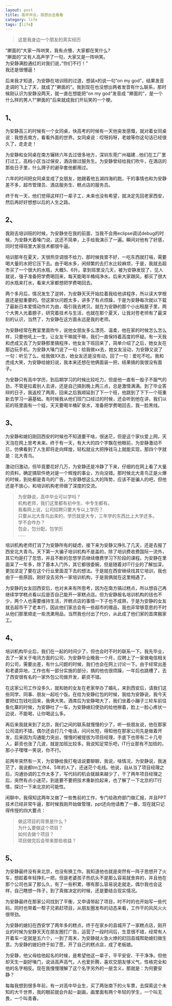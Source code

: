 ```yaml
---
layout: post
title: 高中毕业，我想出去看看
category: life
tags: [life]
---
```


> 这是我身边一个朋友的真实经历

“擀面的”大家一阵哄笑，我有点懵，大家都在笑什么?  
“擀面的”又有人高声学了一句，大家又是一阵哄笑。  
为安静满脸通红的对我们说，”你们不行！”  
我还是很懵逼！  

后来我才知道，为安静在培训班的过道，想装x的说一句“on my god”，结果发音走调的飞上了天，就成了"擀面的"。我到现在也没想出两者发音有什么联系，那时候刚认识为安静没两天，就一直在想能把“on my god”发音成 "擀面的"，是一个什么样的男人?"擀面的"后来就成我们开玩笑的一个梗。

## 1、

为安静高三的时候有一个女同桌，快高考的时候有一天他突发感慨，就对着女同桌说：我想去南方，看看外面的世界。女同桌说：哎呀妈呀，老娘等你这句话已经很久了，走走走！

为安静和女同桌在南方辗转六年去过很多地方，深圳东莞广州福建…他们在工厂里打过工，高档小区当过保安，酒店做过服务生。为安静曾经给我们吹牛，在酒店的那些日子里，什么牌子的避孕套他都用过。

六年的时间把女同桌变成了女朋友，她跟着他五湖四海的跑，干的事情也和为安静差不多，超市管理员、酒店服务生、糕点店的服务员。

终于有一天，他们觉得这样打一辈子工，未来也没有希望，就决定先回老家西安，然后再好好想想以后的人生之路。

## 2、

我刚去培训班的时候，为安静坐在我的前面，当我不会用eclipse调试debug的时候，为安静大着嗓门说，这还不简单，上手给我演示了一遍。瞬间对他有了好感，同时觉得班里大家技术都很牛逼。

培训那年在夏天，天很热空调很不给力，那时候我胃不好，一吃东西就打嗝，需要喝大量的水把它压下去。由于喝水多，闲频繁的去打水比较麻烦，于是，我就去超市买了一个很大的水瓶，大概5、6升。拿到班里没几天，被为安静发现了，见人就说，强子准备把学费喝回来，每天能喝半桶纯净水。后来大家跟风，都买了很大的水瓶来打水，看来大家都想把学费喝回去。

两个多月后，情况发生了逆转，为安静天天开始拉着我给他讲程序，所以读大学根底还是挺重要的。但这家伙问题太多，讲多了有点烦躁，于是为安静每次就以下载了最新日本爱情动作片为由，吸引我去拷贝。就在为安静的那个小出租屋子里，两个大男人光着膀子，研究着技术与生活，也就在那个夏天，让我对苍老师有了最深刻的认识，当然了，为安静在这方面永远是我的老师。

为安静经常在教室里面吹牛，说他女朋友多么漂亮、温柔，他在家的时候怎么怎么样，只要他吼上一生，让女友干嘛就干嘛，我们一直保持着高度的怀疑。有一天我和虎成又去了为安静那里搞程序，他女友下班回来了，简单介绍了之后，她女友在那边玩手机，为安静大嗓门说了一句：给我做xx去，她女友没动，为安静又说了一句：听见了么，给我做XX去，她女友还是没有动，回了一句：爱吃不吃。我和虎成大笑，为安静给媳妇说，我本来还想在他俩面装一把，结果搞的我很没有面子。

为安静只有高中学历，到后期学习的时候比较吃力，但是他一直有一股子不服气的劲，不管是拉着别人去讲，还是自己搞到晚上两三点，总是激情满满。到了毕业答辩的日子，我返校了两周，回来之后我顺延到了下一个班，他跳到了下下一个班重新去学习一遍基础。有时候我从他们班门口经过的时候，还会听到他在讲，我们以前的班里面有一个娃，天天要喝半桶矿泉水，准备把学费喝回去，我一脸黑线。

## 3、

为安静和媳妇刚回西安的时候也不知道要干啥，很迷茫，但是这个家伙爱上网，天天泡在网上思考未来。终于有一天，有大大的四个字飘在他眼前，为安静激动不已，仿佛看到了人生即将走向辉煌，轻松就业大把挣钱马上就能实现，那四个字就是：北大青鸟。

激动归激动，但毕竟要花好几万，为安静还是冷静了下来，仔细的在网上看了大量的资料，确定搞软件绝对是一个辉煌的事业，方向没错。那时候北大青鸟正是火爆的时候，到处都是青鸟的广告，为安静想这么大的阵势，应该不是骗人的吧，但他还是不放心，和培训机构老师做了深度的交流。


> 为安静说，高中毕业可以学吗？  
> 机构老师，我们这里都有初中生、中专生都有。  
> 我看网上说，公司招聘只要大专以上学历？     
> 只要从北大青鸟出来的，学历就是大专，三年学的东西比上大学还多。  
> 学不会咋办？  
> 包会，包分配，包学历  
> ……

培训机构老师打消了为安静所有的疑虑，接下来为安静又挣扎了几天，还是去报了西安北大青鸟。天下第一大骗子培训机构不是盖的，除了培训费收费国际一流外，其它均是打了忽悠，并且不断的忽悠学员继续缴费学习下阶段的课程。为安静在里面呆了一年多，除了基本入门外，其它都很委婉，但是随着对IT行业的了解加深，更加坚定了要在这个行业里面混下去的想法。于是就在西安继续找其它培训，我也由于一些原因，刚好没去另外一家培训机构，于是我俩就在这里相遇了。

为安静的女友回西安后，也对未来有所思考，因为在南方搞过糕点，所以想自己再继续学学糕点看以后是否自己能开一家糕点店。但为安静报名培训机构的钱也不少，两个人也需要维持生活，开糕点店的事情一下子也不成熟，于是为安静的女友就去超市干了老本行，因此他们家总会有一些超市的赠品，我也非常够意思的不时从他们那里顺走一些洗漱用品，当然我也付出了代价，从此成了他们家的首席搬家工。


## 4、

培训机构毕业后，我们在一起的时间少了，但也会时不时的联系一下。我先毕业，去了一家关于电讯方面的公司，为安静毕业晚我一个月，应聘上了一家做电信相关的公司，需要出差，有什么问题的时候，我们也会在网上讨论一下。由于经常出差和老婆异地，工作也有一部分实施的部分，搞的他也很烦躁，一年后也跳槽了，去了西安很有名的一家外包公司做开发，薪资不错。

在这家公司工作没多久，就和她的女友在老家举办了婚礼，来到西安后，请我们这些同学、同事、朋友一起吃个饭。在给为安静红包的时候，我给为安静说，我今天要把红包钱吃回来，我俩大笑。酒席后为安静喝大了，我们坐着小蹦子三轮车前往鱼化寨的时候，为安静吐了一车，为安静媳妇使劲的给他擦着，脸上一脸心疼状一边说，不能喝，让你喝这么多。

再后来我就来到了北京，我们之间的联系就慢慢的少了，听一些朋友说，他在那家公司混的不错。偶尔还会打几个电话，问问长短，得知他在那家公司先是做着开发，后来因为沟通能力突出，慢慢的被提拔为项目经理，手底下也带有二十几号人，薪资也涨了几波，就是加班比较多。我说知足常乐吧，IT行业那有不加班的，那小子嘿嘿一笑说，你不行。

前两年突然有一天，为安静给我打电话说要聊聊，我说，啥情况，为安静说，我迷茫了，我说都tm工作4、5年的人了，还迷茫个毛线。他说，自从当了项目经理之后，沟通协调的工作太多了，写代码的机会就越来越少了，干了两年项目经理之后，突然有点小迷茫，到底要不要把技术重新捡起来，也了解了一下北京的IT行情，探讨一下来北京的可能性。

闲聊中，我得知这两年又做了一些售前的工作，专门给政府部门做汇报，并且PPT技术已经非常牛逼，那时候我刚开始做管理，ppt还向他请教了一番，现在就只记得传授的四大要点：

> 做这项目的背景是什么？  
> 为什么要做这个项目？   
> 如何去做个项目？   
> 项目做完后会带来那些收益？


## 5、

为安静最终没有来北京，也没有换工作。我知道他也就是突然有一阵子思想开了火车，想趁着年轻挣扎一把，但是老婆孩子热炕头不是那么容易就舍弃的，并且他在那个公司也呆了那么久，有了一些积累，哪有那么容易说走就走。偶尔我也会这样，自己瞎想一阵子，到了真做决定的时候，还是要结合现实情况。

为安静最终在那家公司找到了平衡，又申请带起了项目，时不时的也开始写一些代码，同时也带着一帮子兄弟赶项目，从朋友圈发布的动态来看，工作干的风风火火很带劲。

为安静的媳妇在西安学了两年多的糕点，终于在家乡的县城开了一家糕点店，刚开业的时候为安静天天在朋友圈打广告，运营了一段时间后，生意很不错，经常有人开着车一定就是五六个，一到了周末，为安静就火急火燎的赶回县城帮助媳妇做生意。为安静的媳妇终于如了愿，开了自己的糕点店，成了老板娘。

为安静，他父母给他起名的时候，是希望他这一辈子，平平安安、干干净净。但他却天生一副好嗓门，说话高声高气，人也爱折腾，喜欢交朋友够义气，性格完全和他的名字相反。现在我慢慢理解了这个名字另外的一层含义，那就是：为何要安静？

每每我想到很多年前，有一对高中毕业生，买了两张南下的火车票，去探索这个未知的大千世界，我的眼前就会升起一副画，画里面有两个年轻的学生，一个叫无畏，一个叫青春。